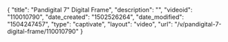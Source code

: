 {
    "title": "Pandigital 7&quot; Digital Frame",
    "description": "",
    "videoid": "110010790",
    "date_created": "1502526264",
    "date_modified": "1504247457",
    "type": "captivate",
    "layout": "video",
    "url": "\/v\/pandigital-7-digital-frame\/110010790"
}